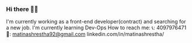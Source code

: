 ### Hi there 👋🌌
I'm currently working as a front-end developer(contract) and searching for a new job.
I'm currently learning Dev-Ops
How to reach me: 
📞: 4097976471
📩: matinashrestha92@gmail.com
linkedin.com/in/matinashrestha/

<!--
**mshrestha5/mshrestha5** is a ✨ _special_ ✨ repository because its `README.md` (this file) appears on your GitHub profile.

Here are some ideas to get you started:

- 🔭 I’m currently working on ...
- 🌱 I’m currently learning ...
- 👯 I’m looking to collaborate on ...
- 🤔 I’m looking for help with ...
- 💬 Ask me about ...
- 📫 How to reach me: ...
- 😄 Pronouns: ...
- ⚡ Fun fact: ...
-->
